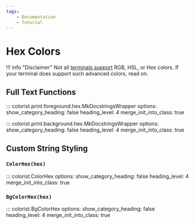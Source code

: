 ```yaml
---
tags:
    - Documentation
    - Tutorial
---
```


# Hex Colors
!!! info "Disclaimer"
    Not all [terminals support](../../user-guide/terminal-support.md) RGB, HSL, or Hex colors. If your terminal does support such advanced colors, read on.

## Full Text Functions

::: colorist.print.foreground.hex.MkDocstringsWrapper
    options:
      show_category_heading: false
      heading_level: 4
      merge_init_into_class: true

::: colorist.print.background.hex.MkDocstringsWrapper
    options:
      show_category_heading: false
      heading_level: 4
      merge_init_into_class: true

## Custom String Styling
### `ColorHex(hex)`
::: colorist.ColorHex
    options:
      show_category_heading: false
      heading_level: 4
      merge_init_into_class: true

### `BgColorHex(hex)`
::: colorist.BgColorHex
    options:
      show_category_heading: false
      heading_level: 4
      merge_init_into_class: true
